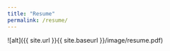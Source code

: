 ```yaml
---
title: "Resume"
permalink: /resume/
---
```




![alt]({{ site.url }}{{ site.baseurl }}/image/resume.pdf)
